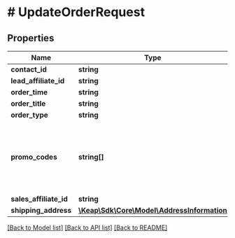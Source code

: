 # # UpdateOrderRequest

## Properties

Name | Type | Description | Notes
------------ | ------------- | ------------- | -------------
**contact_id** | **string** |  | [optional]
**lead_affiliate_id** | **string** |  | [optional]
**order_time** | **string** |  | [optional]
**order_title** | **string** |  | [optional]
**order_type** | **string** |  | [optional]
**promo_codes** | **string[]** | Uses multiple strings as promo codes. The corresponding discount will be applied to the order. | [optional]
**sales_affiliate_id** | **string** |  | [optional]
**shipping_address** | [**\Keap\Sdk\Core\Model\AddressInformation**](AddressInformation.md) |  | [optional]

[[Back to Model list]](../../README.md#models) [[Back to API list]](../../README.md#endpoints) [[Back to README]](../../README.md)
